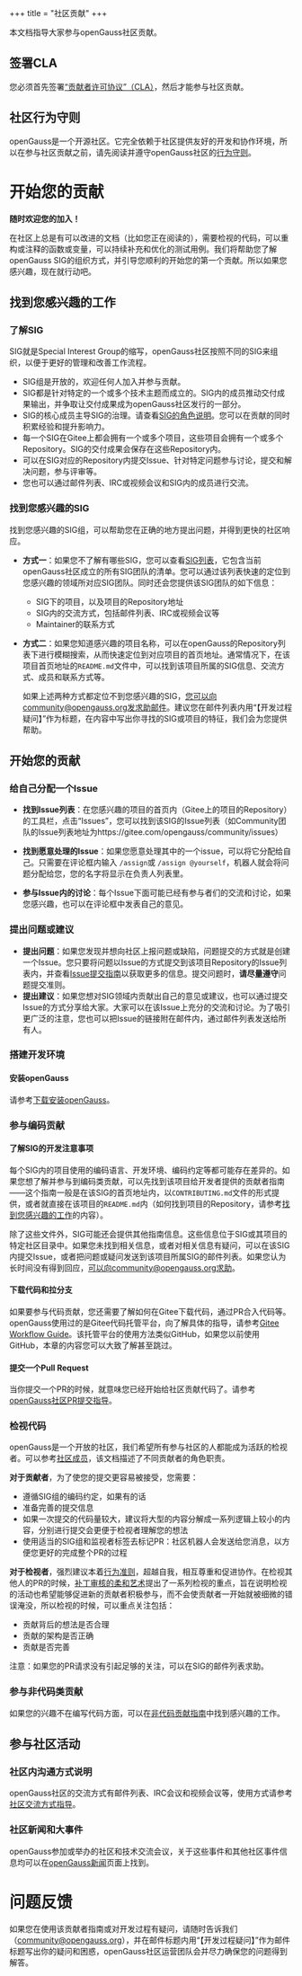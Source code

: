 +++
title = "社区贡献"
+++

本文档指导大家参与openGauss社区贡献。

## 签署CLA

您必须首先签署[“贡献者许可协议”（CLA）](https://opengauss.org/zh/cla.html)，然后才能参与社区贡献。



## 社区行为守则

openGauss是一个开源社区。它完全依赖于社区提供友好的开发和协作环境，所以在参与社区贡献之前，请先阅读并遵守openGauss社区的[行为守则](https://gitee.com/opengauss/community/blob/master/code-of-conduct.md)。



# 开始您的贡献

**随时欢迎您的加入！**

在社区上总是有可以改进的文档（比如您正在阅读的），需要检视的代码，可以重构或注释的函数或变量，可以持续补充和优化的测试用例。我们将帮助您了解openGauss SIG的组织方式，并引导您顺利的开始您的第一个贡献。所以如果您感兴趣，现在就行动吧。



## 找到您感兴趣的工作

### 了解SIG

SIG就是Special Interest Group的缩写，openGauss社区按照不同的SIG来组织，以便于更好的管理和改善工作流程。

- SIG组是开放的，欢迎任何人加入并参与贡献。
- SIG都是针对特定的一个或多个技术主题而成立的。SIG内的成员推动交付成果输出，并争取让交付成果成为openGauss社区发行的一部分。
- SIG的核心成员主导SIG的治理。请查看[SIG的角色说明]()。您可以在贡献的同时积累经验和提升影响力。
- 每一个SIG在Gitee上都会拥有一个或多个项目，这些项目会拥有一个或多个Repository。SIG的交付成果会保存在这些Repository内。
- 可以在SIG对应的Repository内提交Issue、针对特定问题参与讨论，提交和解决问题，参与评审等。
- 您也可以通过邮件列表、IRC或视频会议和SIG内的成员进行交流。



### 找到您感兴趣的SIG

找到您感兴趣的SIG组，可以帮助您在正确的地方提出问题，并得到更快的社区响应。

- **方式一**：如果您不了解有哪些SIG，您可以查看[SIG列表]()，它包含当前openGauss社区成立的所有SIG团队的清单。您可以通过该列表快速的定位到您感兴趣的领域所对应SIG团队。同时还会您提供该SIG团队的如下信息：
  
  - SIG下的项目，以及项目的Repository地址
  - SIG内的交流方式，包括邮件列表、IRC或视频会议等
  - Maintainer的联系方式
  
- **方式二**：如果您知道感兴趣的项目名称，可以在openGauss的Repository列表下进行模糊搜索，从而快速定位到对应项目的首页地址。通常情况下，在该项目首页地址的`README.md`文件中，可以找到该项目所属的SIG信息、交流方式、成员和联系方式等。

  

  如果上述两种方式都定位不到您感兴趣的SIG，您可以向community@opengauss.org发求助邮件。建议您在邮件列表内用“【开发过程疑问】”作为标题，在内容中写出你寻找的SIG或项目的特征，我们会为您提供帮助。



## 开始您的贡献

### 给自己分配一个Issue

- **找到Issue列表**：在您感兴趣的项目的首页内（Gitee上的项目的Repository）的工具栏，点击“Issues”，您可以找到该SIG的Issue列表（如Community团队的Issue列表地址为https://gitee.com/opengauss/community/issues）

- **找到愿意处理的Issue**：如果您愿意处理其中的一个issue，可以将它分配给自己。只需要在评论框内输入 `/assign`或 `/assign @yourself`，机器人就会将问题分配给您，您的名字将显示在负责人列表里。
- **参与Issue内的讨论**：每个Issue下面可能已经有参与者们的交流和讨论，如果您感兴趣，也可以在评论框中发表自己的意见。



### 提出问题或建议

- **提出问题**：如果您发现并想向社区上报问题或缺陷，问题提交的方式就是创建一个Issue。您只要将问题以Issue的方式提交到该项目Repository的Issue列表内，并查看[Issue提交指南](https://gitee.com/opengauss/community/blob/master/zh/contributors/issue-submit.md)以获取更多的信息。提交问题时，**请尽量遵守**问题提交准则。
- **提出建议**：如果您想对SIG领域内贡献出自己的意见或建议，也可以通过提交Issue的方式分享给大家。大家可以在该Issue上充分的交流和讨论。为了吸引更广泛的注意，您也可以把Issue的链接附在邮件内，通过邮件列表发送给所有人。



### 搭建开发环境

#### 安装openGauss

请参考[下载安装openGauss](https://opengauss.org/zh/download.html)。


### 参与编码贡献

#### 了解SIG的开发注意事项

每个SIG内的项目使用的编码语言、开发环境、编码约定等都可能存在差异的。如果您想了解并参与到编码类贡献，可以先找到该项目给开发者提供的贡献者指南——这个指南一般是在该SIG的首页地址内，以`CONTRIBUTING.md`文件的形式提供，或者就直接在该项目的`README.md`内（如何找到项目的Repository，请参考[找到您感兴趣的工作](#找到您感兴趣的工作)的内容）。

除了这些文件外，SIG可能还会提供其他指南信息。这些信息位于SIG或其项目的特定社区目录中。如果您未找到相关信息，或者对相关信息有疑问，可以在该SIG内提交Issue，或者把问题或疑问发送到该项目所属SIG的邮件列表。如果您认为长时间没有得到回应，可以向community@opengauss.org求助。



#### 下载代码和拉分支

如果要参与代码贡献，您还需要了解如何在Gitee下载代码，通过PR合入代码等。openGauss使用过的是Gitee代码托管平台，向了解具体的指导，请参考[Gitee Workflow Guide](https://gitee.com/opengauss/community/blob/master/zh/contributors/gitee-workflow.md)。该托管平台的使用方法类似GitHub，如果您以前使用GitHub，本章的内容您可以大致了解甚至跳过。


#### 提交一个Pull Request

当你提交一个PR的时候，就意味您已经开始给社区贡献代码了。请参考[openGauss社区PR提交指导](https://gitee.com/opengauss/community/blob/master/zh/contributors/pull-request.md)。



### 检视代码

openGauss是一个开放的社区，我们希望所有参与社区的人都能成为活跃的检视者。可以参考[社区成员]()，该文档描述了不同贡献者的角色职责。

**对于贡献者**，为了使您的提交更容易被接受，您需要：

+ 遵循SIG组的编码约定，如果有的话
+ 准备完善的提交信息
+ 如果一次提交的代码量较大，建议将大型的内容分解成一系列逻辑上较小的内容，分别进行提交会更便于检视者理解您的想法
+ 使用适当的SIG组和监视者标签去标记PR：社区机器人会发送给您消息，以方便您更好的完成整个PR的过程



**对于检视者**，强烈建议本着[行为准则](https://gitee.com/opengauss/community/blob/master/code-of-conduct.md)，超越自我，相互尊重和促进协作。在检视其他人的PR的时候，[补丁审核的柔和艺术](https://sage.thesharps.us/2014/09/01/the-gentle-art-of-patch-review/)提出了一系列检视的重点，旨在说明检视的活动也希望能够促进新的贡献者积极参与，而不会使贡献者一开始就被细微的错误淹没，所以检视的时候，可以重点关注包括：

+ 贡献背后的想法是否合理
+ 贡献的架构是否正确
+ 贡献是否完善

注意：如果您的PR请求没有引起足够的关注，可以在SIG的邮件列表求助。


### 参与非代码类贡献

如果您的兴趣不在编写代码方面，可以在[非代码贡献指南](https://gitee.com/opengauss/community/blob/master/zh/contributors/non-code-contributions.md)中找到感兴趣的工作。


## 参与社区活动

### 社区内沟通方式说明

openGauss社区的交流方式有邮件列表、IRC会议和视频会议等，使用方式请参考[社区交流方式指导]()。


### 社区新闻和大事件

openGauss参加或举办的社区和技术交流会议，关于这些事件和其他社区事件信息均可以在[openGauss新闻](https://opengauss.org/zh/news.html)页面上找到。


# 问题反馈

如果您在使用该贡献者指南或对开发过程有疑问，请随时告诉我们（community@opengauss.org），并在邮件标题内用“【开发过程疑问】”作为邮件标题写出你的疑问和困惑，openGauss社区运营团队会并尽力确保您的问题得到解答。
